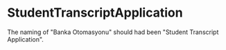 # StudentTranscriptApplication
The naming of "Banka Otomasyonu" should had been "Student Transcript Application".
